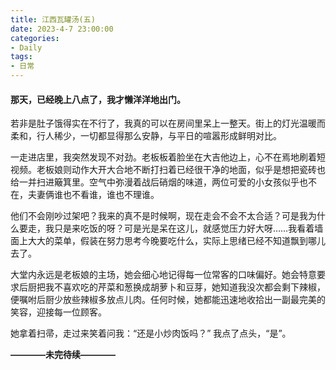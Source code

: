```yaml
---
title: 江西瓦罐汤(五)
date: 2023-4-7 23:00:00
categories:
- Daily
tags:
- 日常
---
```


#### 那天，已经晚上八点了，我才懒洋洋地出门。

若非是肚子饿得实在不行了，我真的可以在房间里呆上一整天。街上的灯光温暖而柔和，行人稀少，一切都显得那么安静，与平日的喧嚣形成鲜明对比。

一走进店里，我突然发现不对劲。老板板着脸坐在大吉他边上，心不在焉地刷着短视频。老板娘则动作大开大合地不断打扫着已经很干净的地面，似乎是想把瓷砖也给一并扫进簸箕里。空气中弥漫着战后硝烟的味道，两位可爱的小女孩似乎也不在，夫妻俩谁也不看谁，谁也不理谁。

他们不会刚吵过架吧？我来的真不是时候啊，现在走会不会不太合适？可是我为什么要走，我只是来吃饭的呀？可是光是呆在这儿，就感觉压力好大呀……我看着墙面上大大的菜单，假装在努力思考今晚要吃什么，实际上思绪已经不知道飘到哪儿去了。

大堂内永远是老板娘的主场，她会细心地记得每一位常客的口味偏好。她会特意要求后厨把我不喜欢吃的芹菜和葱换成胡萝卜和豆芽，她知道我没次都会剩下辣椒，便嘱咐后厨少放些辣椒多放点儿肉。任何时候，她都能迅速地收拾出一副最完美的笑容，迎接每一位顾客。

她拿着扫帚，走过来笑着问我：“还是小炒肉饭吗？”
我点了点头，“是”。

**————未完待续————**